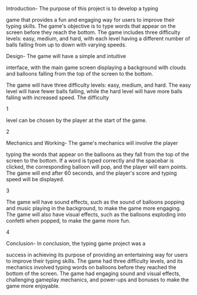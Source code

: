 Introduction-
The purpose of this project is to develop a typing

game that provides a fun and engaging way for
users to improve their typing skills. The game's
objective is to type words that appear on the
screen before they reach the bottom. The game
includes three difficulty levels: easy, medium, and
hard, with each level having a different number of
balls falling from up to down with varying speeds.

Design-
The game will have a simple and intuitive

interface, with the main game screen displaying a
background with clouds and balloons falling from
the top of the screen to the bottom.

The game will have three difficulty levels: easy,
medium, and hard. The easy level will have fewer
balls falling, while the hard level will have more
balls falling with increased speed. The difficulty

1

level can be chosen by the player at the start of
the game.

2

Mechanics and Working-
The game's mechanics will involve the player

typing the words that appear on the balloons as
they fall from the top of the screen to the bottom.
If a word is typed correctly and the spacebar is
clicked, the corresponding balloon will pop, and
the player will earn points. The game will end
after 60 seconds, and the player's score and
typing speed will be displayed.

3

The game will have sound effects, such as the
sound of balloons popping and music playing in
the background, to make the game more
engaging. The game will also have visual effects,
such as the balloons exploding into confetti when
popped, to make the game more fun.

4

Conclusion-
In conclusion, the typing game project was a

success in achieving its purpose of providing an
entertaining way for users to improve their typing
skills. The game had three difficulty levels, and its
mechanics involved typing words on balloons
before they reached the bottom of the screen.
The game had engaging sound and visual
effects, challenging gameplay mechanics, and
power-ups and bonuses to make the game more
enjoyable.
